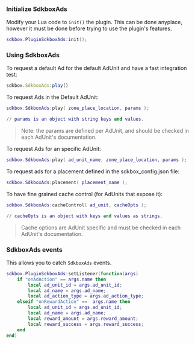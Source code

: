 ### Initialize SdkboxAds
Modify your Lua code to `init()` the plugin. This can be done anyplace, however it must be done before trying to use the plugin's features.
```lua
sdkbox.PluginSdkboxAds:init();
```

### Using SdkboxAds

To request a default Ad for the default AdUnit and have a fast integration test:
```javascript
sdkbox.SdkboxAds:play()
```

To request Ads in the Default AdUnit:
```lua
sdkbox.SdkboxAds:play( zone_place_location, params );

// params is an object with string keys and values.
```
> Note: the params are defined per AdUnit, and should be checked in each AdUnit's documentation.

To request Ads for an specific AdUnit:
```lua
sdkbox.SdkboxAds:play( ad_unit_name, zone_place_location, params );
```

To request ads for a placement defined in the sdkbox_config.json file:
```lua
sdkbox.SdkboxAds:placement( placement_name );
```

To have fine grained cache control (for AdUnits that expose it):
```lua
sdkbox.SdkboxAds:cacheControl( ad_unit, cacheOpts );

// cacheOpts is an object with keys and values as strings. 
```
> Cache options are AdUnit specific and must be checked in each AdUnit's documentation.

### SdkboxAds events
This allows you to catch `SdkboxAds` events.

```lua
sdkbox.PluginSdkboxAds:setListener(function(args)
    if "onAdAction" == args.name then
        local ad_unit_id = args.ad_unit_id;
        local ad_name = args.ad_name;
        local ad_action_type = args.ad_action_type;
    elseif "onRewardAction" ==  args.name then
        local ad_unit_id = args.ad_unit_id;
        local ad_name = args.ad_name;
        local reward_amount = args.reward_amount;
        local reward_success = args.reward_success;
    end
end)
```
